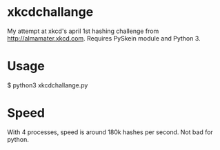 xkcdchallange
=============

My attempt at xkcd's april 1st hashing challenge from http://almamater.xkcd.com.  Requires PySkein module and Python 3.

Usage
=====
$ python3 xkcdchallange.py

Speed
=====
With 4 processes, speed is around 180k hashes per second.  Not bad for python.
